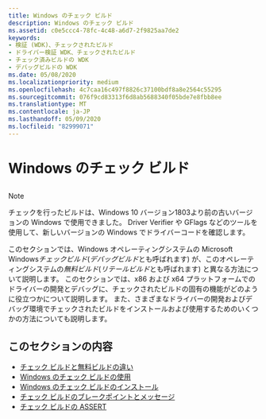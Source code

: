 ```yaml
---
title: Windows のチェック ビルド
description: Windows のチェック ビルド
ms.assetid: c0e5ccc4-78fc-4c48-a6d7-2f9825aa7de2
keywords:
- 検証 (WDK)、チェックされたビルド
- ドライバー検証 WDK、チェックされたビルド
- チェック済みビルドの WDK
- デバッグビルドの WDK
ms.date: 05/08/2020
ms.localizationpriority: medium
ms.openlocfilehash: 4c7caa16c497f8826c37100bdf8a8e2564c55295
ms.sourcegitcommit: 076f9cd83313f6d8ab5688340f05bde7e8fbb8ee
ms.translationtype: MT
ms.contentlocale: ja-JP
ms.lasthandoff: 05/09/2020
ms.locfileid: "82999071"
---
```

# <a name="checked-build-of-windows"></a>Windows のチェック ビルド

## <span id="ddk_using_the_checked_build_of_windows_tools"></span><span id="DDK_USING_THE_CHECKED_BUILD_OF_WINDOWS_TOOLS"></span>

> [!NOTE]
> チェックを行ったビルドは、Windows 10 バージョン1803より前の古いバージョンの Windows で使用できました。
> Driver Verifier や GFlags などのツールを使用して、新しいバージョンの Windows でドライバーコードを確認します。

このセクションでは、Windows オペレーティングシステムの Microsoft Windows*チェックビルド*(*デバッグビルド*とも呼ばれます) が、このオペレーティングシステムの*無料ビルド*(*リテールビルド*とも呼ばれます) と異なる方法について説明します。 このセクションでは、x86 および x64 プラットフォームでのドライバーの開発とデバッグに、チェックされたビルドの固有の機能がどのように役立つかについて説明します。 また、さまざまなドライバーの開発およびデバッグ環境でチェックされたビルドをインストールおよび使用するためのいくつかの方法についても説明します。

## <a name="span-idin_this_sectionspanin-this-section"></a><span id="in_this_section"></span>このセクションの内容

-   [チェック ビルドと無料ビルドの違い](checked-and-free-build-differences.md)
-   [Windows のチェック ビルドの使用](using-the-checked-build.md)
-   [Windows のチェック ビルドのインストール](installing-the-checked-build.md)
-   [チェック ビルドのブレークポイントとメッセージ](checked-build-breakpoints-and-messages.md)
-   [チェック ビルドの ASSERT](checked-build-asserts.md)
